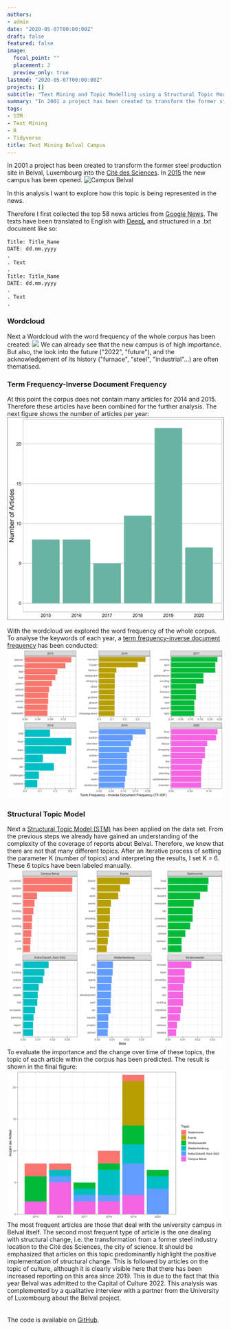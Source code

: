 ```yaml
---
authors:
- admin
date: "2020-05-07T00:00:00Z"
draft: false
featured: false
image:
  focal_point: ""
  placement: 2
  preview_only: true
lastmod: "2020-05-07T00:00:00Z"
projects: []
subtitle: "Text Mining and Topic Modelling using a Structural Topic Model"
summary: "In 2001 a project has been created to transform the former steel production site in Belval, Luxembourg into the Cité des Sciences. In 2015 the new campus has been opened. In this analysis I'm using a Structural Topic Model (STM) to explore how this topic is being represented in the news."
tags:
- STM
- Text Mining
- R
- Tidyverse
title: Text Mining Belval Campus
---
```


In 2001 a project has been created to transform the former steel production site in Belval,
Luxembourg into the [Cité des Sciences](https://wwwde.uni.lu/fhse/belval_campus). 
In [2015](https://lequotidien.lu/luxembourg/le-campus-de-belval-en-un-clin-doeil/) the new campus has been opened.
![Campus Belval](https://wwwde.uni.lu/var/storage/images/media/images/campus_belval_final_1/1014043-1-fre-FR/campus_belval_final_1.jpg)

In this analysis I want to explore how this topic is being represented in the news.

Therefore I first collected the top 58 news articles from [Google News](https://www.google.com/search?q=belval+campus+esch-sur-alzette&client=firefox-b-d&sxsrf=ALeKk0080OxF6oOpC3lb6hNxafFccNgYjA:1590592264605&source=lnms&tbm=nws&sa=X&ved=2ahUKEwi57Kf3qdTpAhU7ThUIHSw_CG0Q_AUoAXoECCwQAw&biw=1920&bih=966).
The texts have been translated to English with [DeepL](https://www.deepl.com/en/translator) and structured 
in a .txt document like so:
```
Title: Title_Name
DATE: dd.mm.yyyy
.
. Text
.
Title: Title_Name
DATE: dd.mm.yyyy
.
. Text
.
```

### Wordcloud
Next a Wordcloud with the word frequency of the whole corpus has been created:
<img src="https://raw.githubusercontent.com/STBrinkmann/Text_Mining_Belval/master/Plots/wordcloud.svg?sanitize=true">
We can already see that the new campus is of high importance. But also, the look into the future ("2022", "future"),
and the acknowledgement of its history ("furnace", "steel", "industrial"...) are often thematised.

### Term Frequency-Inverse Document Frequency
At this point the corpus does not contain many articles for 2014 and 2015. 
Therefore these articles have been combined for the further analysis. The next figure shows the number of articles per year:
<img src="https://raw.githubusercontent.com/STBrinkmann/Text_Mining_Belval/master/Plots/Articles_Count.svg?sanitize=true">

With the wordcloud we explored the word frequency of the whole corpus. To analyse the keywords of each year, a [term frequency-inverse document frequency](http://www.tfidf.com/) has been conducted: 
<img src="https://raw.githubusercontent.com/STBrinkmann/Text_Mining_Belval/master/Plots/tf_idf.svg?sanitize=true">

### Structural Topic Model
Next a [Structural Topic Model (STM)](https://www.structuraltopicmodel.com/) has been applied on the data set. From the previous steps we already have gained an understanding of the complexity of the coverage of reports about Belval. Therefore, we knew that there are not that many different topics. After an iterative process of setting the parameter K (number of topics) and interpreting the results, I set K = 6. These 6 topics have been labeled manually.
<img src="https://raw.githubusercontent.com/STBrinkmann/Text_Mining_Belval/master/Plots/stm.svg?sanitize=true">
To evaluate the importance and the change over time of these topics, the topic of each article within the corpus has been predicted. The result is shown in the final figure:
<img src="https://raw.githubusercontent.com/STBrinkmann/Text_Mining_Belval/master/Plots/timeseries.svg?sanitize=true">
The most frequent articles are those that deal with the university campus in Belval itself. The second most frequent type of article is the one dealing with structural change, i.e. the transformation from a former steel industry location to the Cité des Sciences, the city of science. It should be emphasized that articles on this topic predominantly highlight the positive implementation of structural change. This is followed by articles on the topic of culture, although it is clearly visible here that there has been increased reporting on this area since 2019. This is due to the fact that this year Belval was admitted to the Capital of Culture 2022. This analysis was complemented by a qualitative interview with a partner from the University of Luxembourg about the Belval project.\
\
\
The code is available on [GitHub](https://github.com/STBrinkmann/Text_Mining_Belval).
